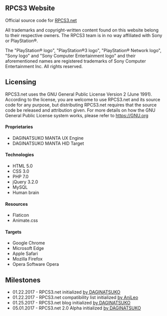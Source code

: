 ## RPCS3 Website
Official source code for [RPCS3.net](https://rpcs3.net "RPCS3 Homepage")

All trademarks and copyright-written content found on this website belong to their respective owners. The RPCS3 team is in no way affiliated with Sony or PlayStation®. 

The "PlayStation® logo", "PlayStation®3 logo", "PlayStation® Network logo", "Sony logo" and "Sony Computer Entertainment logo" and their aforementioned names are registered trademarks of Sony Computer Entertainment Inc. All rights reserved.

## Licensing
RPCS3.net uses the GNU General Public License Version 2 (June 1991). According to the license, you are welcome to use RPCS3.net and its source code for any purpose, but distributing RPCS3.net requires that the source code be released and attribution given. For more details on how the GNU General Public License system works, please refer to https://GNU.org

#### Proprietaries
* DAGINATSUKO MANTA UX Engine
* DAGINATSUKO MANTA HID Target

#### Technologies
* HTML 5.0
* CSS 3.0
* PHP 7.0
* jQuery 3.2.0
* MySQL
* Human brain

#### Resources
* Flaticon
* Animate.css

#### Targets
* Google Chrome
* Microsoft Edge
* Apple Safari
* Mozilla Firefox
* Opera Software Opera

## Milestones
* 01.22.2017 - RPCS3.net initialized [by DAGINATSUKO](https://github.com/daginatsuko "DAGINATSUKO's GitHub profile")
* 01.22.2017 - RPCS3.net compatibility list initialized [by AniLeo](https://github.com/AniLeo "AniLeo's GitHub profile")
* 01.25.2017 - RPCS3.net blog initialized  [by DAGINATSUKO](https://github.com/daginatsuko "DAGINATSUKO's GitHub profile")
* 05.01.2017 - RPCS3.net 2.0 Alpha initialized [by DAGINATSUKO](https://github.com/daginatsuko "DAGINATSUKO's GitHub profile")


